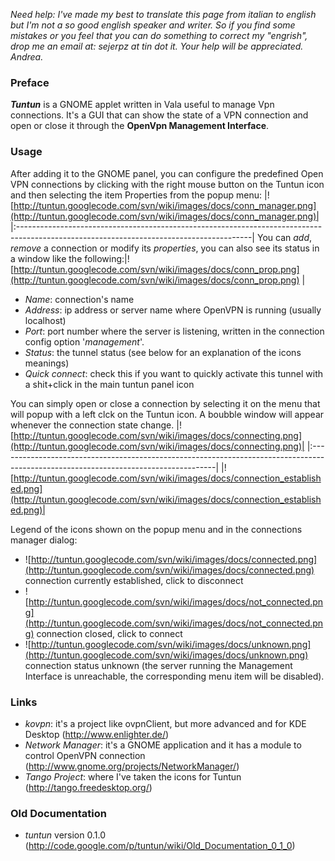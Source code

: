_Need help: I've made my best to translate this page from italian to english but I'm not a so good english speaker and writer. So if you find some mistakes or you feel that you can do something to correct my "engrish", drop me an email at: sejerpz at tin dot it. Your help will be appreciated. Andrea._

### Preface ###

_**Tuntun**_ is a GNOME applet written in Vala useful to manage Vpn connections. It's a GUI that can show the state of a VPN connection and open or close it through the **OpenVpn Management Interface**.

### Usage ###

After adding it to the GNOME panel, you can configure the predefined Open VPN connections by clicking with the right mouse button on the Tuntun icon and then selecting the item Properties from the popup menu:
|![http://tuntun.googlecode.com/svn/wiki/images/docs/conn_manager.png](http://tuntun.googlecode.com/svn/wiki/images/docs/conn_manager.png)|
|:----------------------------------------------------------------------------------------------------------------------------------------|
You can _add_, _remove_ a connection or modify its _properties_, you can also see its status in a window like the following:|![http://tuntun.googlecode.com/svn/wiki/images/docs/conn_prop.png](http://tuntun.googlecode.com/svn/wiki/images/docs/conn_prop.png)      |


  * _Name_: connection's name
  * _Address_: ip address or server name where OpenVPN is running (usually localhost)
  * _Port_: port number where the server is listening, written in the connection config option '_management_'.
  * _Status_: the tunnel status (see below for an explanation of the icons meanings)
  * _Quick connect_: check this if you want to quickly activate this tunnel with a shit+click in the main tuntun panel icon

You can simply open or close a connection by selecting it on the menu that will popup with a left clck on the Tuntun icon. A boubble window will appear whenever the connection state change.
|![http://tuntun.googlecode.com/svn/wiki/images/docs/connecting.png](http://tuntun.googlecode.com/svn/wiki/images/docs/connecting.png)|
|:------------------------------------------------------------------------------------------------------------------------------------|
|![http://tuntun.googlecode.com/svn/wiki/images/docs/connection_established.png](http://tuntun.googlecode.com/svn/wiki/images/docs/connection_established.png)|

Legend of the icons shown on the popup menu and in the connections manager dialog:
  * ![http://tuntun.googlecode.com/svn/wiki/images/docs/connected.png](http://tuntun.googlecode.com/svn/wiki/images/docs/connected.png) connection currently established, click to disconnect
  * ![http://tuntun.googlecode.com/svn/wiki/images/docs/not_connected.png](http://tuntun.googlecode.com/svn/wiki/images/docs/not_connected.png) connection closed, click to connect
  * ![http://tuntun.googlecode.com/svn/wiki/images/docs/unknown.png](http://tuntun.googlecode.com/svn/wiki/images/docs/unknown.png) connection status unknown (the server running the Management Interface is unreachable, the corresponding menu item will be disabled).

### Links ###

  * _kovpn_: it's a project like ovpnClient, but more advanced and for KDE Desktop (http://www.enlighter.de/)
  * _Network Manager_: it's a GNOME application and it has a module to control OpenVPN connection (http://www.gnome.org/projects/NetworkManager/)
  * _Tango Project_: where I've taken the icons for Tuntun (http://tango.freedesktop.org/)

### Old Documentation ###
  * _tuntun_ version 0.1.0 (http://code.google.com/p/tuntun/wiki/Old_Documentation_0_1_0)
